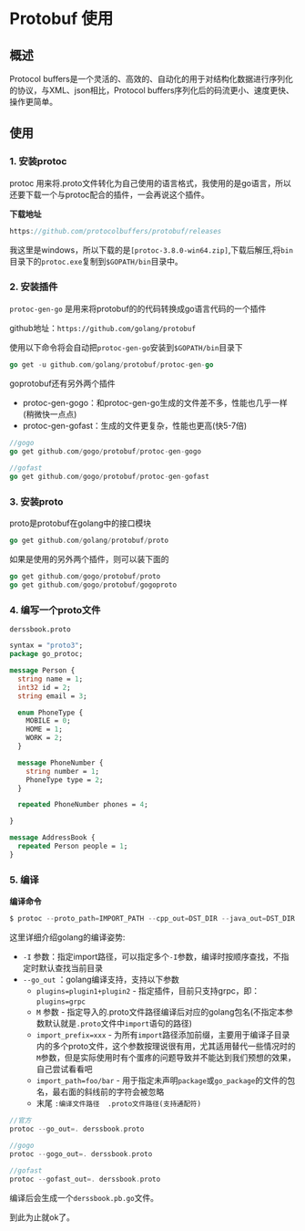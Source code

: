 # Protobuf 使用

## 概述

Protocol buffers是一个灵活的、高效的、自动化的用于对结构化数据进行序列化的协议，与XML、json相比，Protocol buffers序列化后的码流更小、速度更快、操作更简单。

## 使用

### 1. 安装protoc

protoc 用来将.proto文件转化为自己使用的语言格式，我使用的是go语言，所以还要下载一个与protoc配合的插件，一会再说这个插件。

**下载地址**

```go
https://github.com/protocolbuffers/protobuf/releases
```

我这里是windows，所以下载的是`[protoc-3.8.0-win64.zip]`,下载后解压,将`bin`目录下的`protoc.exe`复制到`$GOPATH/bin`目录中。

### 2. 安装插件

`protoc-gen-go` 是用来将protobuf的的代码转换成go语言代码的一个插件

github地址：`https://github.com/golang/protobuf`

使用以下命令将会自动把`protoc-gen-go`安装到`$GOPATH/bin`目录下

```go
go get -u github.com/golang/protobuf/protoc-gen-go
```

goprotobuf还有另外两个插件

- protoc-gen-gogo：和protoc-gen-go生成的文件差不多，性能也几乎一样(稍微快一点点)
- protoc-gen-gofast：生成的文件更复杂，性能也更高(快5-7倍)

```go
//gogo
go get github.com/gogo/protobuf/protoc-gen-gogo
 
//gofast
go get github.com/gogo/protobuf/protoc-gen-gofast
```

### 3. 安装proto

proto是protobuf在golang中的接口模块

```go
go get github.com/golang/protobuf/proto
```

如果是使用的另外两个插件，则可以装下面的

```go
go get github.com/gogo/protobuf/proto
go get github.com/gogo/protobuf/gogoproto
```



### 4. 编写一个proto文件

`derssbook.proto`

```protobuf
syntax = "proto3";
package go_protoc;

message Person {
  string name = 1;
  int32 id = 2;
  string email = 3;

  enum PhoneType {
    MOBILE = 0;
    HOME = 1;
    WORK = 2;
  }

  message PhoneNumber {
    string number = 1;
    PhoneType type = 2;
  }

  repeated PhoneNumber phones = 4;

}

message AddressBook {
  repeated Person people = 1;
}
```

### 5. 编译

**编译命令**

```go
$ protoc --proto_path=IMPORT_PATH --cpp_out=DST_DIR --java_out=DST_DIR --python_out=DST_DIR --go_out=DST_DIR --ruby_out=DST_DIR --javanano_out=DST_DIR --objc_out=DST_DIR --csharp_out=DST_DIR path/to/file.proto
```

这里详细介绍golang的编译姿势:

- `-I` 参数：指定import路径，可以指定多个`-I`参数，编译时按顺序查找，不指定时默认查找当前目录
- `--go_out` ：golang编译支持，支持以下参数
  - `plugins=plugin1+plugin2` - 指定插件，目前只支持grpc，即：`plugins=grpc`
  - `M` 参数 - 指定导入的.proto文件路径编译后对应的golang包名(不指定本参数默认就是`.proto`文件中`import`语句的路径)
  - `import_prefix=xxx` - 为所有`import`路径添加前缀，主要用于编译子目录内的多个proto文件，这个参数按理说很有用，尤其适用替代一些情况时的`M`参数，但是实际使用时有个蛋疼的问题导致并不能达到我们预想的效果，自己尝试看看吧
  - `import_path=foo/bar` - 用于指定未声明`package`或`go_package`的文件的包名，最右面的斜线前的字符会被忽略
  - 末尾 `:编译文件路径  .proto文件路径(支持通配符)`





```go
//官方
protoc --go_out=. derssbook.proto

//gogo
protoc --gogo_out=. derssbook.proto
 
//gofast
protoc --gofast_out=. derssbook.proto
```

编译后会生成一个`derssbook.pb.go`文件。

到此为止就ok了。

